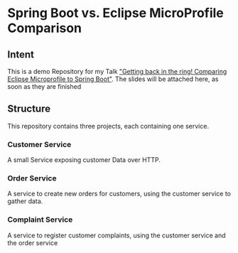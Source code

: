 # Spring Boot vs. Eclipse MicroProfile Comparison

## Intent
This is a demo Repository for my Talk  ["Getting back in the ring! Comparing Eclipse Microprofile to Spring Boot"](https://sessionize.com/s/tim-zoller/getting_back_in_the_ring_comparing_/22395). The slides will be attached here, as soon as they are finished

## Structure
This repository contains three projects, each containing one service.

### Customer Service
A small Service exposing customer Data over HTTP. 

### Order Service
A service to create new orders for customers, using the customer service to gather data.

### Complaint Service
A service to register customer complaints, using the customer service and the order service

